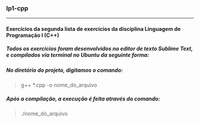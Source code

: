 ### lp1-cpp
***
#### Exercícios da segunda lista de exercícios da disciplina Linguagem de Programação I (C++)

##### Todos os exercícios foram desenvolvidos no editor de texto Sublime Text, e compilados via terminal no Ubuntu da seguinte forma:

##### No diretório do projeto, digitamos o comando:

> g++ *.cpp -o nome_do_arquivo

##### Após a compilação, a execução é feita através do comando:

> ./nome_do_arquivo
